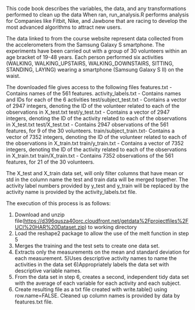 This code book describes the variables, the data, and any transformations performed to clean up the data
When ran, run_analysis.R performs analysis for Companies like Fitbit, Nike, and Jawbone that are racing to develop the most advanced algorithms to attract new users. 

The data linked to from the course website represent data collected from the accelerometers from the Samsung Galaxy S smartphone. The experiments have been carried out with a group of 30 volunteers within an age bracket of 19-48 years. Each person performed six activities (WALKING, WALKING_UPSTAIRS, WALKING_DOWNSTAIRS, SITTING, STANDING, LAYING) wearing a smartphone (Samsung Galaxy S II) on the waist. 

The downloaded file gives access to the following files
features.txt - Contains names of the 561 features.
activity_labels.txt - Contains names and IDs for each of the 6 activities
test/subject_test.txt - Contains a vector of 2947 integers, denoting the ID of the volunteer related to each of the observations in X_test.txt 
test/y_test.txt - Contains a vector of 2947 integers, denoting the ID of the activity related to each of the observations in X_test.txt
test/X_test.txt - Contains 2947 observations of the 561 features, for 9 of the 30 volunteers.
train/subject_train.txt- Contains a vector of 7352 integers, denoting the ID of the volunteer related to each of the observations in X_train.txt
train/y_train.txt - Contains a vector of 7352 integers, denoting the ID of the activity related to each of the observations in X_train.txt
train/X_train.txt - Contains 7352 observations of the 561 features, for 21 of the 30 volunteers.

The X_test and X_train data set, will only filter columns that have mean or std in the column name
the test and train data will be merged together.
The activity label numbers provided by y_test and y_train will be replaced by the activity name is provided by the activity_labels.txt file.

The execution of this process is as follows:

1) Download and unzip file(https://d396qusza40orc.cloudfront.net/getdata%2Fprojectfiles%2FUCI%20HAR%20Dataset.zip) to working directory 
2) Load the reshape2 package to allow the use of the melt function in step 5 
3) Merges the training and the test sets to create one data set. 
4) Extracts only the measurements on the mean and standard deviation for each measurement. 
5)Uses descriptive activity names to name the activities in the data set 
6)Appropriately labels the data set with descriptive variable names. 
7) From the data set in step 6, creates a second, independent tidy data set with the average of each variable for each activity and each subject. 
8) Create resulting file as a txt file created with write.table() using row.name=FALSE.
Cleaned up column names is provided by data by features.txt file.


